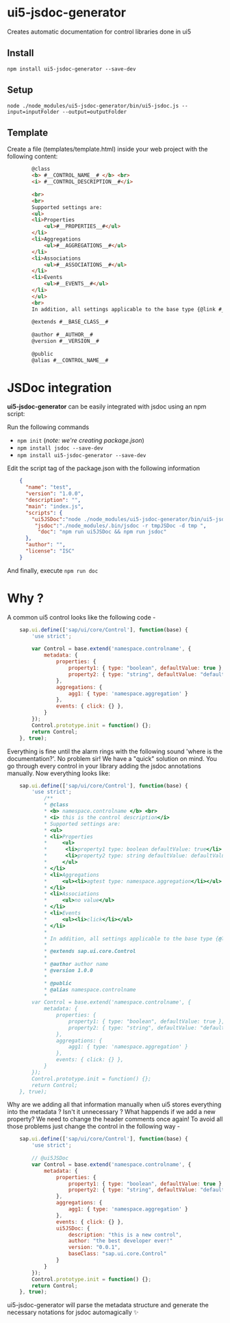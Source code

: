 # ui5-jsdoc-generator 
Creates automatic documentation for control libraries done in ui5 

## Install
    npm install ui5-jsdoc-generator --save-dev
 
## Setup  
    node ./node_modules/ui5-jsdoc-generator/bin/ui5-jsdoc.js --input=inputFolder --output=outputFolder

## Template 
Create a file (templates/template.html) inside your web project with the following content:
```html 
        @class
        <b> #__CONTROL_NAME__# </b> <br>
        <i> #__CONTROL_DESCRIPTION__#</i>
        
        <br>
        <br>
        Supported settings are:
        <ul>
        <li>Properties
            <ul>#__PROPERTIES__#</ul>
        </li>
        <li>Aggregations
            <ul>#__AGGREGATIONS__#</ul>
        </li>
        <li>Associations
            <ul>#__ASSOCIATIONS__#</ul>
        </li>
        <li>Events
            <ul>#__EVENTS__#</ul>
        </li>
        </ul>
        <br>
        In addition, all settings applicable to the base type {@link #__BASE_CLASS__#} can be used as well.
        
        @extends #__BASE_CLASS__# 
        
        @author #__AUTHOR__#
        @version #__VERSION__#
        
        @public
        @alias #__CONTROL_NAME__# 
```

# JSDoc integration 
__ui5-jsdoc-generator__ can be easily integrated with jsdoc using an npm script:

Run the following commands 

* `npm init` (_note: we're creating package.json_)
* `npm install jsdoc --save-dev`
* `npm install ui5-jsdoc-generator --save-dev`

Edit the script tag of the package.json with the following information 
```json    
    {
      "name": "test",
      "version": "1.0.0",
      "description": "",
      "main": "index.js",
      "scripts": {
        "ui5JSDoc":"node ./node_modules/ui5-jsdoc-generator/bin/ui5-jsdoc.js --input=inputControlFolder --output=tmpJSDoc",
         "jsdoc":"./node_modules/.bin/jsdoc -r tmpJSDoc -d tmp ",
          "doc": "npm run ui5JSDoc && npm run jsdoc"
      },
      "author": "",
      "license": "ISC"
    }
```
And finally, execute `npm run doc`

# Why ?
A common ui5 control looks like the following code - 
```javascript
    sap.ui.define(['sap/ui/core/Control'], function(base) {
        'use strict';
    
        var Control = base.extend('namespace.controlname', {
            metadata: {
                properties: {
                    property1: { type: "boolean", defaultValue: true }, 
                    property2: { type: "string", defaultValue: "defaultValueString" }
                },
                aggregations: { 
                    agg1: { type: 'namespace.aggregation' }
                },
                events: { click: {} },
            }
        });
        Control.prototype.init = function() {};
        return Control;
    }, true);
```
Everything is fine until the alarm rings with the following sound 'where is the documentation?'. No problem sir! We have a "quick" solution on mind. You go through every control in your library adding the jsdoc annotations manually. Now everything looks like:
```javascript
    sap.ui.define(['sap/ui/core/Control'], function(base) {
        'use strict';
    		/** 
            * @class
            * <b> namespace.controlname </b> <br>
            * <i> this is the control description</i>
            * Supported settings are:
            * <ul>
            * <li>Properties
            *     <ul>
            *      <li>property1 type: boolean defaultValue: true</li>
            *      <li>property2 type: string defaultValue: defaultValueString</li>
            *     </ul>
            * </li>
            * <li>Aggregations
            *     <ul><li>agtest type: namespace.aggregation</li></ul>
            * </li>
            * <li>Associations
            *     <ul>no value</ul>
            * </li>
            * <li>Events
            *     <ul><li>click</li></ul>
            * </li>
            * 
            * In addition, all settings applicable to the base type {@link sap.ui.core.Control} can be used as well.
            * 
            * @extends sap.ui.core.Control 
            * 
            * @author author name
            * @version 1.0.0
            * 
            * @public
            * @alias namespace.controlname 
            * 
        var Control = base.extend('namespace.controlname', {
            metadata: {
                properties: {
                    property1: { type: "boolean", defaultValue: true }, 
                    property2: { type: "string", defaultValue: "defaultValueString" }
                },
                aggregations: { 
                    agg1: { type: 'namespace.aggregation' }
                },
                events: { click: {} },
            }
        });
        Control.prototype.init = function() {};
        return Control;
    }, true);
```
Why are we adding all that information manually when ui5 stores everything into the metadata ? Isn't it unnecessary ? What happends if we add a new property? We need to change the header comments once again!
To avoid all those problems just change the control in the following way - 

```javascript
    sap.ui.define(['sap/ui/core/Control'], function(base) {
        'use strict';
    
        // @ui5JSDoc
        var Control = base.extend('namespace.controlname', {
            metadata: {
                properties: {
                    property1: { type: "boolean", defaultValue: true }, 
                    property2: { type: "string", defaultValue: "defaultValueString" }
                },
                aggregations: { 
                    agg1: { type: 'namespace.aggregation' }
                },
                events: { click: {} },
                ui5JSDoc: {
                    description: "this is a new control", 
                    author: "the best developer ever!"
                    version: "0.0.1",
                    baseClass: "sap.ui.core.Control"
                }
            }
        });
        Control.prototype.init = function() {};
        return Control;
    }, true);
```
ui5-jsdoc-generator will parse the metadata structure and generate the necessary notations for jsdoc automagically :sparkles:
